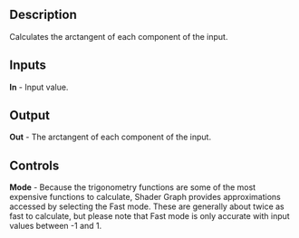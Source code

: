 ## Description
Calculates the arctangent of each component of the input.

## Inputs
**In** - Input value.

## Output
**Out** - The arctangent of each component of the input.

## Controls
**Mode** - Because the trigonometry functions are some of the most expensive functions to calculate, Shader Graph provides approximations accessed by selecting the Fast mode. These are generally about twice as fast to calculate, but please note that Fast mode is only accurate with input values between -1 and 1.
